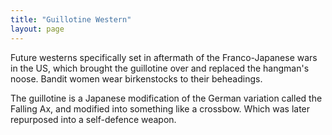 ```yaml
---
title: "Guillotine Western"
layout: page
---
```

Future westerns specifically set in aftermath of the Franco-Japanese wars in the US, which brought the guillotine over and replaced the hangman's noose. Bandit women wear birkenstocks to their beheadings.

The guillotine is a Japanese modification of the German variation called the Falling Ax, and modified into something like a crossbow. Which was later repurposed into a self-defence weapon.
